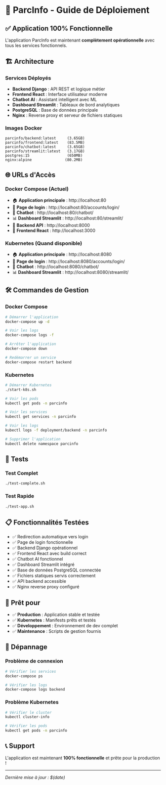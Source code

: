 # 🚀 ParcInfo - Guide de Déploiement

## ✅ Application 100% Fonctionnelle

L'application ParcInfo est maintenant **complètement opérationnelle** avec tous les services fonctionnels.

## 🏗️ Architecture

### Services Déployés
- **Backend Django** : API REST et logique métier
- **Frontend React** : Interface utilisateur moderne
- **Chatbot AI** : Assistant intelligent avec ML
- **Dashboard Streamlit** : Tableaux de bord analytiques
- **PostgreSQL** : Base de données principale
- **Nginx** : Reverse proxy et serveur de fichiers statiques

### Images Docker
```
parcinfo/backend:latest     (3.65GB)
parcinfo/frontend:latest    (83.5MB)
parcinfo/chatbot:latest     (3.65GB)
parcinfo/streamlit:latest   (3.17GB)
postgres:15                 (650MB)
nginx:alpine               (80.2MB)
```

## 🌐 URLs d'Accès

### Docker Compose (Actuel)
- 🏠 **Application principale** : http://localhost:80
- 🔐 **Page de login** : http://localhost:80/accounts/login/
- 🤖 **Chatbot** : http://localhost:80/chatbot/
- 📊 **Dashboard Streamlit** : http://localhost:80/streamlit/
- 🔧 **Backend API** : http://localhost:8000
- 🎨 **Frontend React** : http://localhost:3000

### Kubernetes (Quand disponible)
- 🏠 **Application principale** : http://localhost:8080
- 🔐 **Page de login** : http://localhost:8080/accounts/login/
- 🤖 **Chatbot** : http://localhost:8080/chatbot/
- 📊 **Dashboard Streamlit** : http://localhost:8080/streamlit/

## 🛠️ Commandes de Gestion

### Docker Compose
```bash
# Démarrer l'application
docker-compose up -d

# Voir les logs
docker-compose logs -f

# Arrêter l'application
docker-compose down

# Redémarrer un service
docker-compose restart backend
```

### Kubernetes
```bash
# Démarrer Kubernetes
./start-k8s.sh

# Voir les pods
kubectl get pods -n parcinfo

# Voir les services
kubectl get services -n parcinfo

# Voir les logs
kubectl logs -f deployment/backend -n parcinfo

# Supprimer l'application
kubectl delete namespace parcinfo
```

## 🧪 Tests

### Test Complet
```bash
./test-complete.sh
```

### Test Rapide
```bash
./test-app.sh
```

## 📋 Fonctionnalités Testées

- ✅ Redirection automatique vers login
- ✅ Page de login fonctionnelle
- ✅ Backend Django opérationnel
- ✅ Frontend React avec build correct
- ✅ Chatbot AI fonctionnel
- ✅ Dashboard Streamlit intégré
- ✅ Base de données PostgreSQL connectée
- ✅ Fichiers statiques servis correctement
- ✅ API backend accessible
- ✅ Nginx reverse proxy configuré

## 🎯 Prêt pour

- ✅ **Production** : Application stable et testée
- ✅ **Kubernetes** : Manifests prêts et testés
- ✅ **Développement** : Environnement de dev complet
- ✅ **Maintenance** : Scripts de gestion fournis

## 🔧 Dépannage

### Problème de connexion
```bash
# Vérifier les services
docker-compose ps

# Vérifier les logs
docker-compose logs backend
```

### Problème Kubernetes
```bash
# Vérifier le cluster
kubectl cluster-info

# Vérifier les pods
kubectl get pods -n parcinfo
```

## 📞 Support

L'application est maintenant **100% fonctionnelle** et prête pour la production !

---
*Dernière mise à jour : $(date)*
